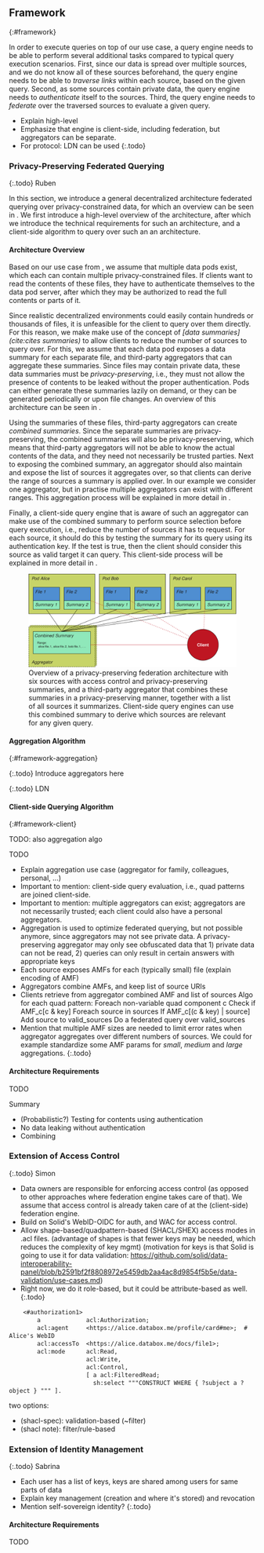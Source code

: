 ## Framework
{:#framework}

In order to execute queries on top of our use case,
a query engine needs to be able to perform several additional tasks compared to typical query execution scenarios.
First, since our data is spread over multiple sources, and we do not know all of these sources beforehand,
the query engine needs to be able to *traverse links* within each source, based on the given query.
Second, as some sources contain private data, the query engine needs to *authenticate* itself to the sources.
Third, the query engine needs to *federate* over the traversed sources to evaluate a given query.



* Explain high-level
* Emphasize that engine is client-side, including federation, but aggregators can be separate.
* For protocol: LDN can be used
{:.todo}

### Privacy-Preserving Federated Querying

{:.todo}
Ruben

In this section, we introduce a general decentralized architecture federated querying over privacy-constrained data,
for which an overview can be seen in [](#figure-privacy-federation-architecture).
We first introduce a high-level overview of the architecture,
after which we introduce the technical requirements for such an architecture,
and a client-side algorithm to query over such an an architecture.

#### Architecture Overview

Based on our use case from [](#use-case), we assume that multiple data pods exist,
which each can contain multiple privacy-constrained files.
If clients want to read the contents of these files,
they have to authenticate themselves to the data pod server,
after which they may be authorized to read the full contents or parts of it.

Since realistic decentralized environments could easily contain hundreds or thousands of files,
it is unfeasible for the client to query over them directly.
For this reason, we make make use of the concept of _[data summaries](cite:cites summaries)_
to allow clients to reduce the number of sources to query over.
For this, we assume that each data pod exposes a data summary for each separate file,
and third-party aggregators that can aggregate these summaries.
Since files may contain private data, these data summaries must be *privacy-preserving*,
i.e., they must not allow the presence of contents to be leaked without the proper authentication.
Pods can either generate these summaries lazily on demand,
or they can be generated periodically or upon file changes.
An overview of this architecture can be seen in [](#figure-privacy-federation-architecture).

Using the summaries of these files, third-party aggregators can create _combined summaries_.
Since the separate summaries are privacy-preserving, the combined summaries will also be privacy-preserving,
which means that third-party aggregators will not be able to know the actual contents of the data,
and they need not necessarily be trusted parties.
Next to exposing the combined summary,
an aggregator should also maintain and expose the list of sources it aggregates over,
so that clients can derive the range of sources a summary is applied over.
In our example we consider one aggregator, but in practise multiple aggregators can exist with different ranges.
This aggregation process will be explained in more detail in [](#framework-aggregation).

Finally, a client-side query engine that is aware of such an aggregator
can make use of the combined summary to perform source selection before query execution,
i.e., reduce the number of sources it has to request.
For each source, it should do this by testing the summary for its query using its authentication key.
If the test is true, then the client should consider this source as valid target it can query.
This client-side process will be explained in more detail in [](#framework-client).

<figure id="figure-privacy-federation-architecture">
<img src="img/privacy-federation-architecture.svg" alt="[Privacy-Preserving Federated Querying Architecture]">
<figcaption markdown="block">
Overview of a privacy-preserving federation architecture
with six sources with access control and privacy-preserving summaries,
and a third-party aggregator that combines these summaries in a privacy-preserving manner,
together with a list of all sources it summarizes.
Client-side query engines can use this combined summary to derive which sources are relevant for any given query.
</figcaption>
</figure>

#### Aggregation Algorithm
{:#framework-aggregation}

{:.todo}
Introduce aggregators here

{:.todo}
LDN

#### Client-side Querying Algorithm
{:#framework-client}

TODO: also aggregation algo

TODO


* Explain aggregation use case (aggregator for family, colleagues, personal, ...)
* Important to mention: client-side query evaluation, i.e., quad patterns are joined client-side.
* Important to mention: multiple aggregators can exist; aggregators are not necessarily trusted; each client could also have a personal aggregators.
* Aggregation is used to optimize federated querying, but not possible anymore, since aggregators may not see private data.
    A privacy-preserving aggregator may only see obfuscated data that 1) private data can not be read, 2) queries can only result in certain answers with appropriate keys
* Each source exposes AMFs for each (typically small) file (explain encoding of AMF)
* Aggregators combine AMFs, and keep list of source URIs
* Clients retrieve from aggregator combined AMF and list of sources
    Algo for each quad pattern:
        Foreach non-variable quad component c
            Check if AMF_c[c & key]
            Foreach source in sources
                If AMF_c[(c & key) | source]
                    Add source to valid_sources
        Do a federated query over valid_sources
* Mention that multiple AMF sizes are needed to limit error rates when aggregator aggregates over different numbers of sources. We could for example standardize some AMF params for _small_, _medium_ and _large_ aggregations.
{:.todo}

#### Architecture Requirements

TODO

Summary

* (Probabilistic?) Testing for contents using authentication
* No data leaking without authentication
* Combining

### Extension of Access Control

{:.todo}
Simon

* Data owners are responsible for enforcing access control (as opposed to other approaches where federation engine takes care of that). We assume that access control is already taken care of at the (client-side) federation engine.
* Build on Solid's WebID-OIDC for auth, and WAC for access control.
* Allow shape-based/quadpattern-based (SHACL/SHEX) access modes in .acl files. (advantage of shapes is that fewer keys may be needed, which reduces the complexity of key mgmt) (motivation for keys is that Solid is going to use it for data validation: https://github.com/solid/data-interoperability-panel/blob/b2591bf2f8808972e5459db2aa4ac8d9854f5b5e/data-validation/use-cases.md)
* Right now, we do it role-based, but it could be attribute-based as well.
{:.todo}

```
    <#authorization1>
        a             acl:Authorization;
        acl:agent     <https://alice.databox.me/profile/card#me>;  # Alice's WebID
        acl:accessTo  <https://alice.databox.me/docs/file1>;
        acl:mode      acl:Read, 
                      acl:Write, 
                      acl:Control,
                      [ a acl:FilteredRead;
                        sh:select """CONSTRUCT WHERE { ?subject a ?object } """ ].
```

two options:
* (shacl-spec): validation-based (~filter)
* (shacl note): filter/rule-based

### Extension of Identity Management

{:.todo}
Sabrina

* Each user has a list of keys, keys are shared among users for same parts of data
* Explain key management (creation and where it's stored) and revocation
* Mention self-sovereign identity?
{:.todo}

#### Architecture Requirements

TODO

